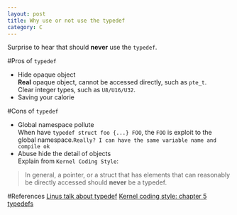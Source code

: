 ```yaml
---
layout: post
title: Why use or not use the typedef
category: C
---
```

Surprise to hear that should **never** use the `typedef`.

#Pros of `typedef`
- Hide opaque object  
**Real** opaque object, cannot be accessed directly, such as `pte_t`.  
Clear integer types, such as `U8/U16/U32`.  
- Saving your calorie

#Cons of `typedef`
- Global namespace pollute  
When have `typedef struct foo {...} FOO`, the `FOO` is exploit to the global namespace.`Really? I can have the same variable name and compile ok`
- Abuse hide the detail of objects  
Explain from `Kernel Coding Style`:  
>In general, a pointer, or a struct that has elements that can reasonably be directly accessed should **never** be a typedef.

#References
[Linus talk about typedef](http://yarchive.net/comp/linux/typedefs.html)
[Kernel coding style: chapter 5 typedefs](https://www.kernel.org/doc/Documentation/CodingStyle)
